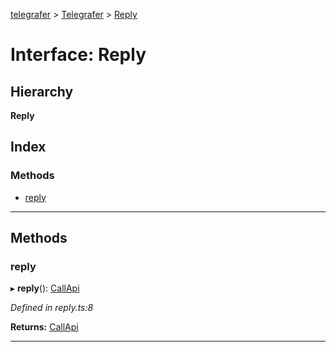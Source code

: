 [telegrafer](../README.md) > [Telegrafer](../modules/telegrafer.md) > [Reply](../interfaces/telegrafer.reply.md)

# Interface: Reply

## Hierarchy

**Reply**

## Index

### Methods

* [reply](telegrafer.reply.md#reply)

---

## Methods

<a id="reply"></a>

###  reply

▸ **reply**(): [CallApi](expectations.callapi.md)

*Defined in reply.ts:8*

**Returns:** [CallApi](expectations.callapi.md)

___

